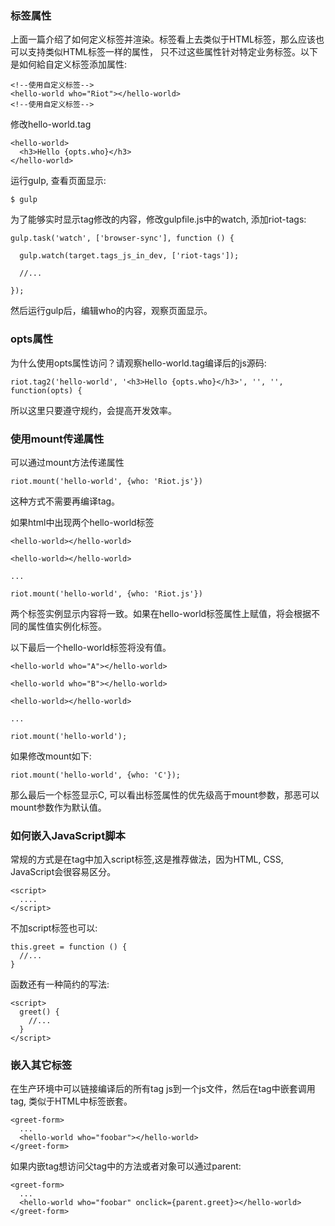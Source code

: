 ### 标签属性

上面一篇介绍了如何定义标签并渲染。标签看上去类似于HTML标签，那么应该也可以支持类似HTML标签一样的属性，
只不过这些属性针对特定业务标签。以下是如何給自定义标签添加属性:

    <!--使用自定义标签-->
    <hello-world who="Riot"></hello-world>
    <!--使用自定义标签-->
    
修改hello-world.tag

    <hello-world>
      <h3>Hello {opts.who}</h3>
    </hello-world>
    
运行gulp, 查看页面显示:

    $ gulp
    
为了能够实时显示tag修改的内容，修改gulpfile.js中的watch, 添加riot-tags:

    gulp.task('watch', ['browser-sync'], function () {
  
      gulp.watch(target.tags_js_in_dev, ['riot-tags']);
      
      //...
      
    });
    
然后运行gulp后，编辑who的内容，观察页面显示。

### opts属性

为什么使用opts属性访问？请观察hello-world.tag编译后的js源码:

    riot.tag2('hello-world', '<h3>Hello {opts.who}</h3>', '', '', function(opts) {
      
所以这里只要遵守规约，会提高开发效率。


### 使用mount传递属性

可以通过mount方法传递属性

    riot.mount('hello-world', {who: 'Riot.js'})
    
这种方式不需要再编译tag。

如果html中出现两个hello-world标签

    <hello-world></hello-world>
    
    <hello-world></hello-world>
    
    ...
    
    riot.mount('hello-world', {who: 'Riot.js'})
    
两个标签实例显示内容将一致。如果在hello-world标签属性上赋值，将会根据不同的属性值实例化标签。

以下最后一个hello-world标签将没有值。

    <hello-world who="A"></hello-world>
    
    <hello-world who="B"></hello-world>
    
    <hello-world></hello-world>
    
    ...
    
    riot.mount('hello-world');
    
如果修改mount如下:

    riot.mount('hello-world', {who: 'C'});
    
那么最后一个标签显示C, 可以看出标签属性的优先级高于mount参数，那恶可以mount参数作为默认值。

### 如何嵌入JavaScript脚本

常规的方式是在tag中加入script标签,这是推荐做法，因为HTML, CSS, JavaScript会很容易区分。

    <script>
      ....
    </script>
    
不加script标签也可以:

    this.greet = function () {
      //...
    }
    
函数还有一种简约的写法:

    <script>
      greet() {
        //...
      }
    </script>
    
### 嵌入其它标签

在生产环境中可以链接编译后的所有tag js到一个js文件，然后在tag中嵌套调用tag, 类似于HTML中标签嵌套。

    <greet-form>
      ...
      <hello-world who="foobar"></hello-world>
    </greet-form>

如果内嵌tag想访问父tag中的方法或者对象可以通过parent:

    <greet-form>
      ...
      <hello-world who="foobar" onclick={parent.greet}></hello-world>
    </greet-form>